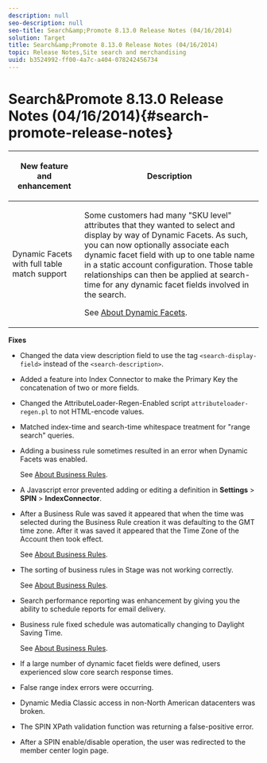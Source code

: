 ```yaml
---
description: null
seo-description: null
seo-title: Search&amp;Promote 8.13.0 Release Notes (04/16/2014)
solution: Target
title: Search&amp;Promote 8.13.0 Release Notes (04/16/2014)
topic: Release Notes,Site search and merchandising
uuid: b3524992-ff00-4a7c-a404-078242456734
---
```


# Search&amp;Promote 8.13.0 Release Notes (04/16/2014){#search-promote-release-notes}

<table> 
 <thead> 
  <tr> 
   <th colname="col1" class="entry"> <p>New feature and enhancement </p> </th> 
   <th colname="col2" class="entry"> <p>Description </p> </th> 
  </tr> 
 </thead>
 <tbody> 
  <tr> 
   <td colname="col1"> <p>Dynamic Facets with full table match support </p> </td> 
   <td colname="col2"> <p> </p> <p> Some customers had many "SKU level" attributes that they wanted to select and display by way of Dynamic Facets. As such, you can now optionally associate each dynamic facet field with up to one table name in a static account configuration. Those table relationships can then be applied at search-time for any dynamic facet fields involved in the search. </p> <p>See <a href="../c-about-design-menu/c-about-dynamic-facets.md#concept_E65A70C9C2E04804BF24FBE1B3CAD899" format="dita" scope="local"> About Dynamic Facets</a>. </p> </td> 
  </tr> 
 </tbody> 
</table>

**Fixes**

* Changed the data view description field to use the tag `<search-display-field>` instead of the `<search-description>`. 
* Added a feature into Index Connector to make the Primary Key the concatenation of two or more fields. 
* Changed the AttributeLoader-Regen-Enabled script `attributeloader-regen.pl` to not HTML-encode values. 
* Matched index-time and search-time whitespace treatment for "range search" queries. 
* Adding a business rule sometimes resulted in an error when Dynamic Facets was enabled.

  See [About Business Rules](../c-about-rules-menu/c-about-business-rules.md#concept_2A93D76216754D3D8412CDEA00BD26BD). 

* A Javascript error prevented adding or editing a definition in **Settings** > **SPIN** > **IndexConnector**. 
* After a Business Rule was saved it appeared that when the time was selected during the Business Rule creation it was defaulting to the GMT time zone. After it was saved it appeared that the Time Zone of the Account then took effect.

  See [About Business Rules](../c-about-rules-menu/c-about-business-rules.md#concept_2A93D76216754D3D8412CDEA00BD26BD). 

* The sorting of business rules in Stage was not working correctly.

  See [About Business Rules](../c-about-rules-menu/c-about-business-rules.md#concept_2A93D76216754D3D8412CDEA00BD26BD). 

* Search performance reporting was enhancement by giving you the ability to schedule reports for email delivery. 
* Business rule fixed schedule was automatically changing to Daylight Saving Time.

  See [About Business Rules](../c-about-rules-menu/c-about-business-rules.md#concept_2A93D76216754D3D8412CDEA00BD26BD). 

* If a large number of dynamic facet fields were defined, users experienced slow core search response times. 
* False range index errors were occurring. 
* Dynamic Media Classic access in non-North American datacenters was broken. 
* The SPIN XPath validation function was returning a false-positive error.

* After a SPIN enable/disable operation, the user was redirected to the member center login page.

